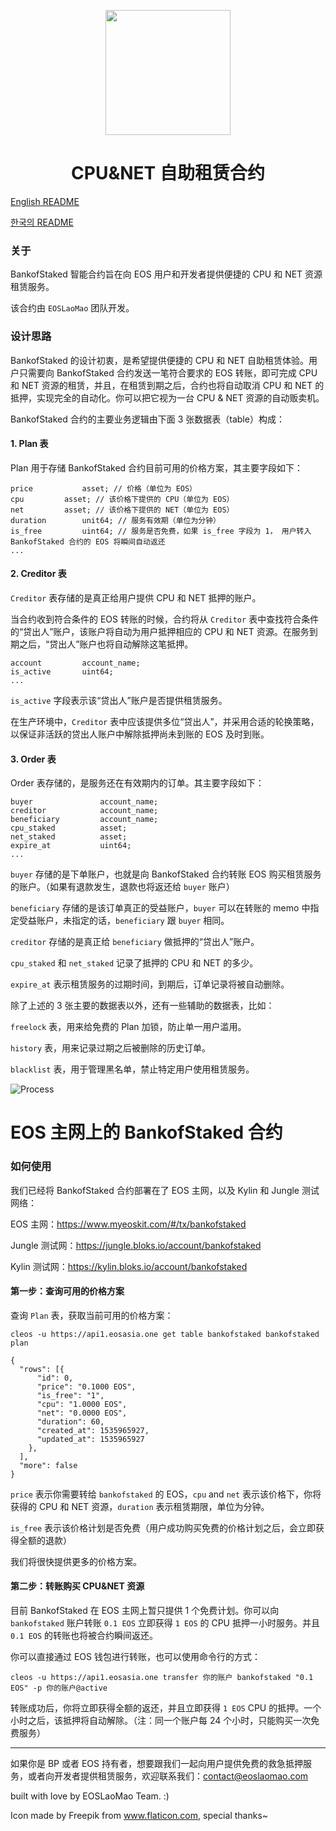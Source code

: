 <p align="center">
  <img width="200" height="200" src="./BankofStaked-logo.png">
</p>

<div align="center">
	<h1>CPU&NET 自助租赁合约</h1>
</div>


<a href="./README.md">English README</a>

<a href="./README-KR.md">한국의 README</a>

### 关于
BankofStaked 智能合约旨在向 EOS 用户和开发者提供便捷的 CPU 和 NET 资源租赁服务。

该合约由 `EOSLaoMao` 团队开发。

### 设计思路


BankofStaked 的设计初衷，是希望提供便捷的 CPU 和 NET 自助租赁体验。用户只需要向 BankofStaked 合约发送一笔符合要求的 EOS 转账，即可完成 CPU 和 NET 资源的租赁，并且，在租赁到期之后，合约也将自动取消 CPU 和 NET 的抵押，实现完全的自动化。你可以把它视为一台 CPU & NET 资源的自动贩卖机。

BankofStaked 合约的主要业务逻辑由下面 3 张数据表（table）构成：

#### 1. Plan 表

Plan 用于存储 BankofStaked 合约目前可用的价格方案，其主要字段如下：

```
price			asset; // 价格（单位为 EOS）
cpu			asset; // 该价格下提供的 CPU（单位为 EOS）
net			asset; // 该价格下提供的 NET（单位为 EOS）
duration		unit64; // 服务有效期（单位为分钟）
is_free			uint64; // 服务是否免费，如果 is_free 字段为 1， 用户转入 BankofStaked 合约的 EOS 将瞬间自动返还
...
```

#### 2. Creditor 表



`Creditor` 表存储的是真正给用户提供 CPU 和 NET 抵押的账户。

当合约收到符合条件的 EOS 转账的时候，合约将从 `Creditor` 表中查找符合条件的“贷出人”账户，该账户将自动为用户抵押相应的 CPU 和 NET 资源。在服务到期之后，“贷出人”账户也将自动解除这笔抵押。

```
account			account_name;
is_active		uint64;
...
```

`is_active` 字段表示该“贷出人”账户是否提供租赁服务。

在生产环境中，`Creditor` 表中应该提供多位“贷出人”，并采用合适的轮换策略，以保证非活跃的贷出人账户中解除抵押尚未到账的 EOS 及时到账。

#### 3. Order 表

Order 表存储的，是服务还在有效期内的订单。其主要字段如下：

```
buyer				account_name;
creditor			account_name;
beneficiary			account_name;
cpu_staked			asset;
net_staked			asset;
expire_at			uint64;
...
```

`buyer` 存储的是下单账户，也就是向 BankofStaked 合约转账 EOS 购买租赁服务的账户。（如果有退款发生，退款也将返还给 `buyer` 账户）

`beneficiary` 存储的是该订单真正的受益账户，`buyer` 可以在转账的 memo 中指定受益账户，未指定的话，`beneficiary` 跟 `buyer` 相同。

`creditor` 存储的是真正给 `beneficiary` 做抵押的“贷出人”账户。

`cpu_staked` 和 `net_staked` 记录了抵押的 CPU 和 NET 的多少。

`expire_at` 表示租赁服务的过期时间，到期后，订单记录将被自动删除。


除了上述的 3 张主要的数据表以外，还有一些辅助的数据表，比如：

`freelock` 表，用来给免费的 Plan 加锁，防止单一用户滥用。

`history` 表，用来记录过期之后被删除的历史订单。

`blacklist` 表，用于管理黑名单，禁止特定用户使用租赁服务。

![Process](./Order-Process-of-BankofStaked.svg)


# EOS 主网上的 BankofStaked 合约

### 如何使用

我们已经将 BankofStaked 合约部署在了 EOS 主网，以及 Kylin 和 Jungle 测试网络：

EOS 主网：https://www.myeoskit.com/#/tx/bankofstaked

Jungle 测试网：https://jungle.bloks.io/account/bankofstaked

Kylin 测试网：https://kylin.bloks.io/account/bankofstaked



#### 第一步：查询可用的价格方案

查询 `Plan` 表，获取当前可用的价格方案：


```
cleos -u https://api1.eosasia.one get table bankofstaked bankofstaked plan

{
  "rows": [{
      "id": 0,
      "price": "0.1000 EOS",
      "is_free": "1",
      "cpu": "1.0000 EOS",
      "net": "0.0000 EOS",
      "duration": 60,
      "created_at": 1535965927,
      "updated_at": 1535965927
    },
  ],
  "more": false
}
```

`price` 表示你需要转给 `bankofstaked` 的 EOS，`cpu` and `net` 表示该价格下，你将获得的 CPU 和 NET 资源，`duration` 表示租赁期限，单位为分钟。

`is_free` 表示该价格计划是否免费（用户成功购买免费的价格计划之后，会立即获得全额的退款）

我们将很快提供更多的价格方案。

#### 第二步：转账购买 CPU&NET 资源


目前 BankofStaked 在 EOS 主网上暂只提供 1 个免费计划。你可以向 `bankofstaked` 账户转账 `0.1 EOS` 立即获得 `1 EOS` 的 CPU 抵押一小时服务。并且 `0.1 EOS` 的转账也将被合约瞬间返还。

你可以直接通过 EOS 钱包进行转账，也可以使用命令行的方式：

```
cleos -u https://api1.eosasia.one transfer 你的账户 bankofstaked "0.1 EOS" -p 你的账户@active
```


转账成功后，你将立即获得全额的返还，并且立即获得 `1 EOS` CPU 的抵押。一个小时之后，该抵押将自动解除。（注：同一个账户每 24 个小时，只能购买一次免费服务）



---

如果你是 BP 或者 EOS 持有者，想要跟我们一起向用户提供免费的救急抵押服务，或者向开发者提供租赁服务，欢迎联系我们：contact@eoslaomao.com


built with love by EOSLaoMao Team. :)

Icon made by Freepik from www.flaticon.com, special thanks~
